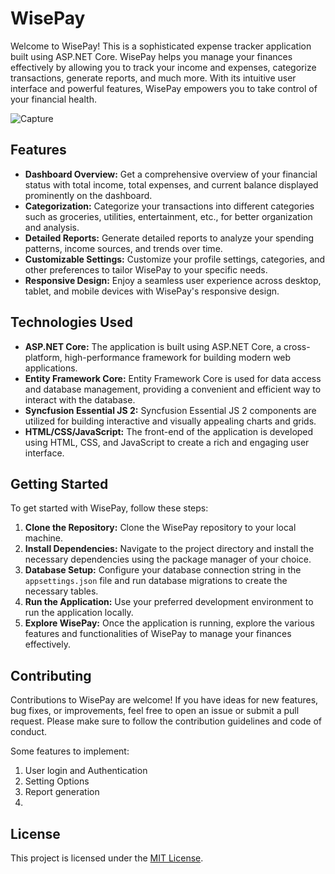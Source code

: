 # WisePay

Welcome to WisePay! This is a sophisticated expense tracker application built using ASP.NET Core. WisePay helps you manage your finances effectively by allowing you to track your income and expenses, categorize transactions, generate reports, and much more. With its intuitive user interface and powerful features, WisePay empowers you to take control of your financial health.

![Capture](https://github.com/RafayKhattak/WisePay/assets/90026724/3268bddb-4b99-4fee-b3d1-51ad03f75eee)

## Features

- **Dashboard Overview:** Get a comprehensive overview of your financial status with total income, total expenses, and current balance displayed prominently on the dashboard.
- **Categorization:** Categorize your transactions into different categories such as groceries, utilities, entertainment, etc., for better organization and analysis.
- **Detailed Reports:** Generate detailed reports to analyze your spending patterns, income sources, and trends over time.
- **Customizable Settings:** Customize your profile settings, categories, and other preferences to tailor WisePay to your specific needs.
- **Responsive Design:** Enjoy a seamless user experience across desktop, tablet, and mobile devices with WisePay's responsive design.

## Technologies Used

- **ASP.NET Core:** The application is built using ASP.NET Core, a cross-platform, high-performance framework for building modern web applications.
- **Entity Framework Core:** Entity Framework Core is used for data access and database management, providing a convenient and efficient way to interact with the database.
- **Syncfusion Essential JS 2:** Syncfusion Essential JS 2 components are utilized for building interactive and visually appealing charts and grids.
- **HTML/CSS/JavaScript:** The front-end of the application is developed using HTML, CSS, and JavaScript to create a rich and engaging user interface.

## Getting Started

To get started with WisePay, follow these steps:

1. **Clone the Repository:** Clone the WisePay repository to your local machine.
2. **Install Dependencies:** Navigate to the project directory and install the necessary dependencies using the package manager of your choice.
3. **Database Setup:** Configure your database connection string in the `appsettings.json` file and run database migrations to create the necessary tables.
4. **Run the Application:** Use your preferred development environment to run the application locally.
5. **Explore WisePay:** Once the application is running, explore the various features and functionalities of WisePay to manage your finances effectively.

## Contributing

Contributions to WisePay are welcome! If you have ideas for new features, bug fixes, or improvements, feel free to open an issue or submit a pull request. Please make sure to follow the contribution guidelines and code of conduct.

Some features to implement:
1. User login and Authentication
2. Setting Options
3. Report generation
4. 
## License

This project is licensed under the [MIT License](LICENSE).

